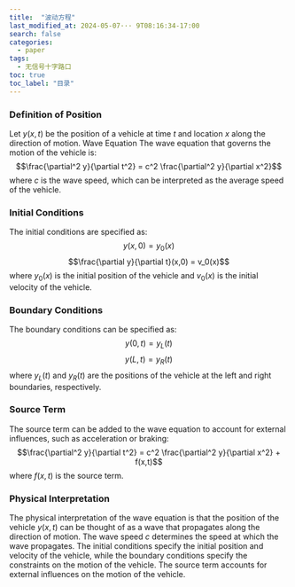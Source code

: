 ```yaml
---
title:  "波动方程"
last_modified_at: 2024-05-07··· 9T08:16:34-17:00
search: false
categories: 
  - paper
tags: 
  - 无信号十字路口
toc: true
toc_label: "目录"
---
```

### Definition of Position
Let $y(x,t)$ be the position of a vehicle at time $t$ and location $x$ along the direction of motion.
Wave Equation
The wave equation that governs the motion of the vehicle is:
$$\frac{\partial^2 y}{\partial t^2} = c^2 \frac{\partial^2 y}{\partial x^2}$$
where $c$ is the wave speed, which can be interpreted as the average speed of the vehicle.
### Initial Conditions
The initial conditions are specified as:
$$y(x,0) = y_0(x)$$ $$\frac{\partial y}{\partial t}(x,0) = v_0(x)$$
where $y_0(x)$ is the initial position of the vehicle and $v_0(x)$ is the initial velocity of the vehicle.
### Boundary Conditions
The boundary conditions can be specified as:
$$y(0,t) = y_L(t)$$ $$y(L,t) = y_R(t)$$
where $y_L(t)$ and $y_R(t)$ are the positions of the vehicle at the left and right boundaries, respectively.
### Source Term
The source term can be added to the wave equation to account for external influences, such as acceleration or braking:
$$\frac{\partial^2 y}{\partial t^2} = c^2 \frac{\partial^2 y}{\partial x^2} + f(x,t)$$
where $f(x,t)$ is the source term.
### Physical Interpretation
The physical interpretation of the wave equation is that the position of the vehicle $y(x,t)$ can be thought of as a wave that propagates along the direction of motion. The wave speed $c$ determines the speed at which the wave propagates. The initial conditions specify the initial position and velocity of the vehicle, while the boundary conditions specify the constraints on the motion of the vehicle. The source term accounts for external influences on the motion of the vehicle.
